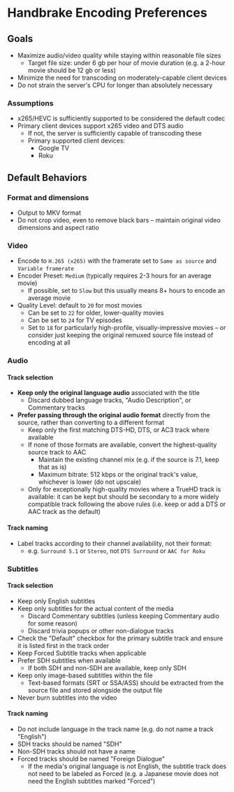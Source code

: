 # Handbrake Encoding Preferences

## Goals
* Maximize audio/video quality while staying within reasonable file sizes
  * Target file size: under 6 gb per hour of movie duration (e.g. a 2-hour movie should be 12 gb or less)
* Minimize the need for transcoding on moderately-capable client devices
* Do not strain the server's CPU for longer than absolutely necessary

### Assumptions
* x265/HEVC is sufficiently supported to be considered the default codec
* Primary client devices support x265 video and DTS audio
  * If not, the server is sufficiently capable of transcoding these
  * Primary supported client devices:
    * Google TV
    * Roku

## Default Behaviors

### Format and dimensions
* Output to MKV format
* Do not crop video, even to remove black bars – maintain original video dimensions and aspect ratio

### Video
* Encode to `H.265 (x265)` with the framerate set to `Same as source` and `Variable framerate`
* Encoder Preset: `Medium` (typically requires 2-3 hours for an average movie)
  * If possible, set to `Slow` but this usually means 8+ hours to encode an average movie
* Quality Level: default to `20` for most movies
  * Can be set to `22` for older, lower-quality movies
  * Can be set to `24` for TV episodes
  * Set to `18` for particularly high-profile, visually-impressive movies – or consider just keeping the original remuxed source file instead of encoding at all

### Audio
#### Track selection
* **Keep only the original language audio** associated with the title
  * Discard dubbed language tracks, "Audio Description", or Commentary tracks
* **Prefer passing through the original audio format** directly from the source, rather than converting to a different format
  * Keep only the first matching DTS-HD, DTS, or AC3 track where available
  * If none of those formats are available, convert the highest-quality source track to AAC
    * Maintain the existing channel mix (e.g. if the source is 7.1, keep that as is)
    * Maximum bitrate: 512 kbps or the original track's value, whichever is lower (do not upscale)
  * Only for exceptionally high-quality movies where a TrueHD track is available: it can be kept but should be secondary to a more widely compatible track following the above rules (i.e. keep or add a DTS or AAC track as the default)

#### Track naming
* Label tracks according to their channel availability, not their format:
  * e.g. `Surround 5.1` or `Stereo`, not `DTS Surround` or `AAC for Roku`

### Subtitles
#### Track selection
* Keep only English subtitles
* Keep only subtitles for the actual content of the media
  * Discard Commentary subtitles (unless keeping Commentary audio for some reason)
  * Discard trivia popups or other non-dialogue tracks
* Check the "Default" checkbox for the primary subtitle track and ensure it is listed first in the track order
* Keep Forced Subtitle tracks when applicable
* Prefer SDH subtitles when available
  * If both SDH and non-SDH are available, keep only SDH
* Keep only image-based subtitles within the file
  * Text-based formats (SRT or SSA/ASS) should be extracted from the source file and stored alongside the output file
* Never burn subtitles into the video

#### Track naming
* Do not include language in the track name (e.g. do not name a track "English")
* SDH tracks should be named "SDH"
* Non-SDH tracks should not have a name
* Forced tracks should be named "Foreign Dialogue"
  * If the media's original language is not English, the subtitle track does not need to be labeled as Forced (e.g. a Japanese movie does not need the English subtitles marked "Forced")
